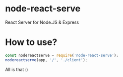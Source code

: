 # node-react-serve
React Server for Node.JS & Express

# How to use?

```js
const nodereactserve = require('node-react-serve');
nodereactserve(app, '/', './client');
```

 All is that :)